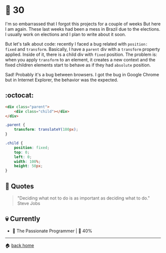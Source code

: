 # :pushpin: 30

I'm so embarrassed that I forgot this projects for a couple of weeks But here I am again. These last weeks had been a mess in Brazil due to the elections. I usually work on elections and I plan to write about it soon.

But let's talk about code: recently I faced a bug related with `position: fixed` and `transform`. Basically, I have a `parent` div with a `transform` property applied. Inside of it, there is a child div with `fixed` position. The problem is: when you apply `transform` to an element, it creates a new context and the fixed children elements start to behave as if they had `absolute` position.

Sad! Probably it's a bug between browsers. I got the bug in Google Chrome but in Internet Explorer, the behavior was the expected.

## :octocat:

```html
<div class="parent">
	<div class="child"></div>
</div>
```

```css
.parent {
	transform: translateY(100px);
}

.child {
	position: fixed;
	top: 0;
	left: 0;
	width: 100%;
	height: 50px;
}
```


## :speech_balloon: Quotes

> "Deciding what not to do is as important as deciding what to do." Steve Jobs
 
## :skull: Currently

* :book: The Passionate Programmer | :running: 40%

---

:house: [back home](../../../..#home)
